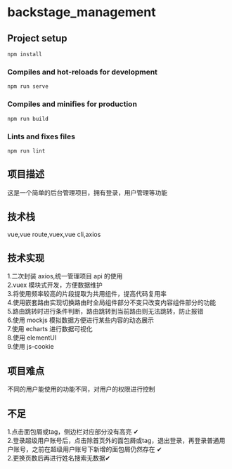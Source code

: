# backstage_management

## Project setup

```
npm install
```

### Compiles and hot-reloads for development

```
npm run serve
```

### Compiles and minifies for production

```
npm run build
```

### Lints and fixes files

```
npm run lint
```

## 项目描述

这是一个简单的后台管理项目，拥有登录，用户管理等功能

## 技术栈

vue,vue route,vuex,vue cli,axios

## 技术实现

1.二次封装 axios,统一管理项目 api 的使用  
2.vuex 模块式开发，方便数据维护  
3.将使用频率较高的片段提取为共用组件，提高代码复用率  
4.使用嵌套路由实现切换路由时全局组件部分不变只改变内容组件部分的功能  
5.路由跳转时进行条件判断，路由跳转到当前路由则无法跳转，防止报错  
6.使用 mockjs 模拟数据方便进行某些内容的动态展示  
7.使用 echarts 进行数据可视化  
8.使用 elementUI  
9.使用 js-cookie

## 项目难点

不同的用户能使用的功能不同，对用户的权限进行控制

## 不足

1.点击面包屑或tag，侧边栏对应部分没有高亮 ✔  
2.登录超级用户账号后，点击除首页外的面包屑或tag，退出登录，再登录普通用户账号，之前在超级用户账号下新增的面包屑仍然存在 ✔  
2.更换页数后再进行姓名搜索无数据✔
